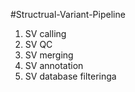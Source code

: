#Structrual-Variant-Pipeline 
1. SV calling
2. SV QC
3. SV merging
4. SV annotation
5. SV database filteringa
